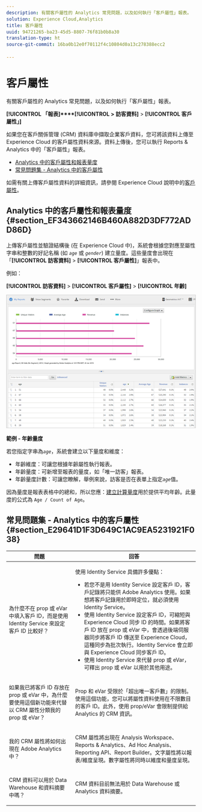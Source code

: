 ```yaml
---
description: 有關客戶屬性的 Analytics 常見問題，以及如何執行「客戶屬性」報表。
solution: Experience Cloud,Analytics
title: 客戶屬性
uuid: 94721265-ba23-45d5-8807-76f81b0b8a30
translation-type: ht
source-git-commit: 16ba0b12e0f70112f4c10804d0a13c278388ecc2

---
```



# 客戶屬性

有關客戶屬性的 Analytics 常見問題，以及如何執行「客戶屬性」報表。

**[!UICONTROL 「報表]****[!UICONTROL > 訪客資料]** > **[!UICONTROL 客戶屬性」]**

如果您在客戶關係管理 (CRM) 資料庫中擷取企業客戶資料，您可將該資料上傳至 Experience Cloud 的客戶屬性資料來源。資料上傳後，您可以執行 Reports &amp; Analytics 中的「客戶屬性」報表。

* [Analytics 中的客戶屬性和報表量度](/help/components/c-variables/dimensionslist/reports-customer-attributes.md#section_EF343662146B460A882D3DF772ADD86D)
* [常見問題集 - Analytics 中的客戶屬性](/help/components/c-variables/dimensionslist/reports-customer-attributes.md#section_E29641D1F3D649C1AC9EA5231921F038)

如需有關上傳客戶屬性資料的詳細資訊，請參閱 Experience Cloud 說明中的[客戶屬性](https://marketing.adobe.com/resources/help/zh_TW/mcloud/attributes.html)。

## Analytics 中的客戶屬性和報表量度{#section_EF343662146B460A882D3DF772ADD86D}

上傳客戶屬性並驗證結構後 (在 Experience Cloud 中)，系統會根據您對應至屬性字串和整數的好記名稱 (如 *`age`* 或 *`gender`*) 建立量度。這些量度會出現在「**[!UICONTROL 訪客資料]** > **[!UICONTROL 客戶屬性]**」報表中。

例如：

**[!UICONTROL 訪客資料]** > **[!UICONTROL 客戶屬性]** > **[!UICONTROL 年齡]**

![](assets/report_age.png)

**範例 - 年齡量度**

若您指定字串為&#x200B;*`age`*，系統會建立以下量度和維度：

* 年齡維度：可讓您根據年齡屬性執行報表。
* 年齡量度：可新增至報表的量度，如「唯一訪客」報表。
* 年齡量度計數：可讓您瞭解，舉例來說，訪客是否在表單上指定&#x200B;*`age`*&#x200B;值。

因為量度是報表表格中的總和，所以您應：[建立計算量度](https://marketing.adobe.com/resources/help/zh_TW/analytics/calcmetrics/)用於提供平均年齡。此量度的公式為 `Age / Count of Age`。

## 常見問題集 - Analytics 中的客戶屬性 {#section_E29641D1F3D649C1AC9EA5231921F038}

<table id="table_88631069013B408EBB0A810657662B36"> 
 <thead> 
  <tr> 
   <th colname="col1" class="entry"> 問題 </th> 
   <th colname="col2" class="entry"> 回答 </th> 
  </tr> 
 </thead>
 <tbody> 
  <tr> 
   <td colname="col1"> <p>為什麼不在 prop 或 eVar 中填入客戶 ID，而是使用 Identity Service 來設定客戶 ID 比較好？ </p> </td> 
   <td colname="col2"> <p>使用 Identity Service 具備許多優點： </p> 
    <ul id="ul_5D3659604D43419F9CA5920B4F93728E"> 
     <li id="li_BA2EF0715C5A47EFAFA7191CFAD088A4">若您不是用 Identity Service 設定客戶 ID，客戶記錄將只能供 Adobe Analytics 使用。如果想將客戶記錄用於即時定位，就必須使用 Identity Service。 </li> 
     <li id="li_228358684E474A298E39578D427BF932">使用 Identity Service 設定客戶 ID，可縮短與 Experience Cloud 同步 ID 的時間。如果將客戶 ID 放在 prop 或 eVar 中，會透過後端伺服器同步將客戶 ID 傳送至 Experience Cloud，這種同步為批次執行。Identity Service 會立即與 Experience Cloud 同步客戶 ID。 </li> 
     <li id="li_BCF28219E4014FCF9F747C3D8D270526"> 使用 Identity Service 來代替 prop 或 eVar，可釋出 prop 或 eVar 以用於其他用途。 </li> 
    </ul> </td> 
  </tr> 
  <tr> 
   <td colname="col1"> <p>如果我已將客戶 ID 存放在 prop 或 eVar 中，為什麼要使用這個新功能來代替以 CRM 屬性分類我的 prop 或 eVar？ </p> </td> 
   <td colname="col2"> <p>Prop 和 eVar 受限於「超出唯一客戶數」的限制。使用這個功能，您可以將屬性資料使用在不限數目的客戶 ID。此外，使用 prop/eVar 會限制提供給 Analytics 的 CRM 資訊。 </p> </td> 
  </tr> 
  <tr> 
   <td colname="col1"> <p>我的 CRM 屬性將如何出現在 Adobe Analytics 中？ </p> </td> 
   <td colname="col2"> <p>CRM 屬性將出現在 Analysis Workspace、Reports &amp; Analytics、Ad Hoc Analysis、Reporting API、Report Builder。文字屬性將以報表/維度呈現。數字屬性將同時以維度和量度呈現。 </p> </td> 
  </tr> 
  <tr> 
   <td colname="col1"> <p>CRM 資料可以用於 Data Warehouse 和資料摘要中嗎？ </p> </td> 
   <td colname="col2"> <p>CRM 資料目前無法用於 Data Warehouse 或 Analytics 資料摘要。 </p> </td> 
  </tr> 
 </tbody> 
</table>

